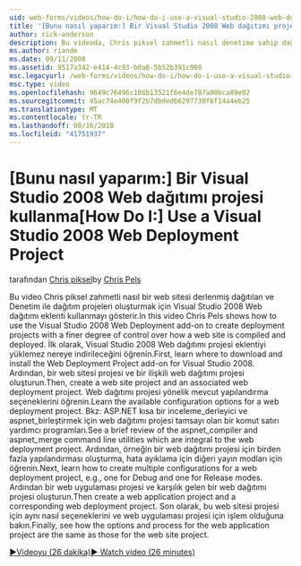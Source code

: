 ```yaml
---
uid: web-forms/videos/how-do-i/how-do-i-use-a-visual-studio-2008-web-deployment-project
title: '[Bunu nasıl yaparım:] Bir Visual Studio 2008 Web dağıtımı projesi kullanma | Microsoft Docs'
author: rick-anderson
description: Bu videoda, Chris piksel zahmetli nasıl denetime sahip dağıtım projeleri oluşturmak için Visual Studio 2008 Web dağıtımı eklenti kullanmayı gösterir...
ms.author: riande
ms.date: 09/11/2008
ms.assetid: 9517a342-e414-4c93-b0a6-5b52b391c908
msc.legacyurl: /web-forms/videos/how-do-i/how-do-i-use-a-visual-studio-2008-web-deployment-project
msc.type: video
ms.openlocfilehash: 9649c76496c186b13521f6e4de787a00bca89e02
ms.sourcegitcommit: 45ac74e400f9f2b7dbded66297730f6f14a4eb25
ms.translationtype: MT
ms.contentlocale: tr-TR
ms.lasthandoff: 08/16/2018
ms.locfileid: "41751937"
---
```

<a name="how-do-i-use-a-visual-studio-2008-web-deployment-project"></a><span data-ttu-id="7d2ae-103">[Bunu nasıl yaparım:] Bir Visual Studio 2008 Web dağıtımı projesi kullanma</span><span class="sxs-lookup"><span data-stu-id="7d2ae-103">[How Do I:] Use a Visual Studio 2008 Web Deployment Project</span></span>
====================
<span data-ttu-id="7d2ae-104">tarafından [Chris piksel](https://twitter.com/chrispels)</span><span class="sxs-lookup"><span data-stu-id="7d2ae-104">by [Chris Pels](https://twitter.com/chrispels)</span></span>

<span data-ttu-id="7d2ae-105">Bu video Chris piksel zahmetli nasıl bir web sitesi derlenmiş dağıtılan ve Denetim ile dağıtım projeleri oluşturmak için Visual Studio 2008 Web dağıtımı eklenti kullanmayı gösterir.</span><span class="sxs-lookup"><span data-stu-id="7d2ae-105">In this video Chris Pels shows how to use the Visual Studio 2008 Web Deployment add-on to create deployment projects with a finer degree of control over how a web site is compiled and deployed.</span></span> <span data-ttu-id="7d2ae-106">İlk olarak, Visual Studio 2008 Web dağıtımı projesi eklentiyi yüklemez nereye indirileceğini öğrenin.</span><span class="sxs-lookup"><span data-stu-id="7d2ae-106">First, learn where to download and install the Web Deployment Project add-on for Visual Studio 2008.</span></span> <span data-ttu-id="7d2ae-107">Ardından, bir web sitesi projesi ve bir ilişkili web dağıtımı projesi oluşturun.</span><span class="sxs-lookup"><span data-stu-id="7d2ae-107">Then, create a web site project and an associated web deployment project.</span></span> <span data-ttu-id="7d2ae-108">Web dağıtımı projesi yönelik mevcut yapılandırma seçeneklerini öğrenin.</span><span class="sxs-lookup"><span data-stu-id="7d2ae-108">Learn the available configuration options for a web deployment project.</span></span> <span data-ttu-id="7d2ae-109">Bkz: ASP.NET kısa bir inceleme\_derleyici ve aspnet\_birleştirmek için web dağıtımı projesi tamsayı olan bir komut satırı yardımcı programları.</span><span class="sxs-lookup"><span data-stu-id="7d2ae-109">See a brief review of the aspnet\_compiler and aspnet\_merge command line utilities which are integral to the web deployment project.</span></span> <span data-ttu-id="7d2ae-110">Ardından, örneğin bir web dağıtımı projesi için birden fazla yapılandırması oluşturma, hata ayıklama için diğeri yayın modları için öğrenin.</span><span class="sxs-lookup"><span data-stu-id="7d2ae-110">Next, learn how to create multiple configurations for a web deployment project, e.g., one for Debug and one for Release modes.</span></span> <span data-ttu-id="7d2ae-111">Ardından bir web uygulaması projesi ve karşılık gelen bir web dağıtımı projesi oluşturun.</span><span class="sxs-lookup"><span data-stu-id="7d2ae-111">Then create a web application project and a corresponding web deployment project.</span></span> <span data-ttu-id="7d2ae-112">Son olarak, bu web sitesi projesi için aynı nasıl seçeneklerini ve web uygulaması projesi için işlem olduğuna bakın.</span><span class="sxs-lookup"><span data-stu-id="7d2ae-112">Finally, see how the options and process for the web application project are the same as those for the web site project.</span></span>

[<span data-ttu-id="7d2ae-113">&#9654;Videoyu (26 dakika)</span><span class="sxs-lookup"><span data-stu-id="7d2ae-113">&#9654; Watch video (26 minutes)</span></span>](https://channel9.msdn.com/Blogs/ASP-NET-Site-Videos/how-do-i-use-a-visual-studio-2008-web-deployment-project)
